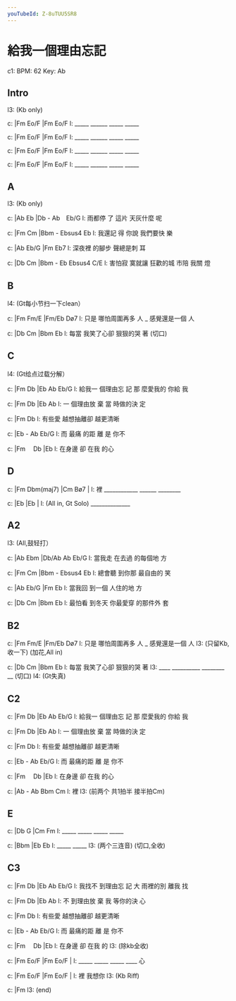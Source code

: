 ```yaml
---
youTubeId: Z-8uTUU5SR8
---
```


# 給我一個理由忘記

c1: BPM: 62 Key: Ab

## Intro

l3: (Kb only)

c: |Fm    Eo/F  |Fm    Eo/F
l:  _____ ______ _____ _____

c: |Fm    Eo/F  |Fm    Eo/F
l:  _____ ______ _____ _____

c: |Fm    Eo/F  |Fm    Eo/F
l:  _____ ______ _____ _____

c: |Fm    Eo/F  |Fm    Eo/F
l:  _____ ______ _____ _____

## A

l3: (Kb only)

c: |Ab      Eb     |Db  -    Ab　Eb/G
l:   雨都停 了 這片 天灰什麼 呢

c: |Fm      Cm     |Bbm  -   Ebsus4 Eb
l:   我還記 得 你說 我們要快 樂

c: |Ab      Eb/G  |Fm       Eb7
l:   深夜裡 的腳步 聲總是刺 耳

c:       |Db      Cm      |Bbm  -    Eb  Ebsus4 C/E
l: 害怕寂 寞就讓  狂歡的城 市陪 我關 燈

## B

l4: (Gt每小节扫一下clean）

c:     |Fm           Fm/E  |Fm/Eb        Dø7
l: 只是 哪怕周圍再多 人   _ 感覺還是一個 人

c:     |Db         Cm      |Bbm  Eb
l: 每當 我笑了心卻 狠狠的哭 著   (切口)

## C

l4: (Gt给点过载分解）

c:       |Fm       Db   |Eb       Ab   Eb/G
l: 給我一 個理由忘 記 那 麼愛我的 你給 我

c:   |Fm       Db   |Eb       Ab
l: 一 個理由放 棄 當 時做的決 定

c:       |Fm         Db
l: 有些愛 越想抽離卻 越更清晰

c:   |Eb   -    Ab    Eb/G
l: 而 最痛 的距 離 是 你不

c: |Fm　      Db  |Eb
l:  在身邊 卻 在我 的心


## D

c: |Fm Dbm(maj7)   |Cm     Bø7      |
l:  裡 ____________ ______ ________

c: |Eb              |Eb             |
l:  (All in, Gt Solo) ______________


## A2

l3: (All,鼓轻打）

c: |Ab      Ebm   |Db/Ab    Ab Eb/G
l:   當我走 在去過 的每個地 方

c: |Fm      Cm    |Bbm  -   Ebsus4 Eb
l:   總會聽 到你那 最自由的 笑

c: |Ab      Eb/G  |Fm       Eb
l:   當我回 到一個 人住的地 方

c:       |Db     Cm      |Bbm      Eb
l: 最怕看 到冬天 你最愛穿 的那件外 套

## B2

c:     |Fm           Fm/E  |Fm/Eb        Dø7
l: 只是 哪怕周圍再多 人   _ 感覺還是一個 人
l3:      (只留Kb,收一下)                 (加花,All in)

c:     |Db         Cm      |Bbm  Eb
l: 每當 我笑了心卻 狠狠的哭 著
l3: ____ __________ ________ __   (切口)
l4:      (Gt失真)

## C2

c:       |Fm       Db   |Eb       Ab   Eb/G
l: 給我一 個理由忘 記 那 麼愛我的 你給 我

c:   |Fm       Db   |Eb       Ab
l: 一 個理由放 棄 當 時做的決 定

c:       |Fm         Db
l: 有些愛 越想抽離卻 越更清晰

c:   |Eb  -    Ab    Eb/G
l: 而 最痛的距 離 是 你不

c: |Fm　      Db  |Eb
l:  在身邊 卻 在我 的心

c: |Ab  -  Ab      Bbm     Cm
l:  裡
l3:        (前两个 共1拍半 接半拍Cm)

## E

c: |Db    G    |Cm    Fm
l:  _____ _____ _____ _____

c: |Bbm        |Eb           Eb
l:  _____ _____
l3:              (两个三连音) (切口,全收)

## C3

c:       |Fm       Db   |Eb       Ab   Eb/G
l: 我找不 到理由忘 記 大 雨裡的別 離我 找

c:   |Fm       Db   |Eb       Ab
l: 不 到理由放 棄 我 等你的決 心

c:       |Fm         Db
l: 有些愛 越想抽離卻 越更清晰

c:   |Eb  -    Ab    Eb/G
l: 而 最痛的距 離 是 你不

c: |Fm　      Db  |Eb
l:  在身邊 卻 在我 的
l3:                 (除kb全收)

c: |Fm    Eo/F |Fm    Eo/F   |
l:  _____ _____ _____ ____ 心

c: |Fm        Eo/F |Fm    Eo/F   |
l:  裡                      我想你
l3:  (Kb Riff)

c: |Fm
l3:  (end)
